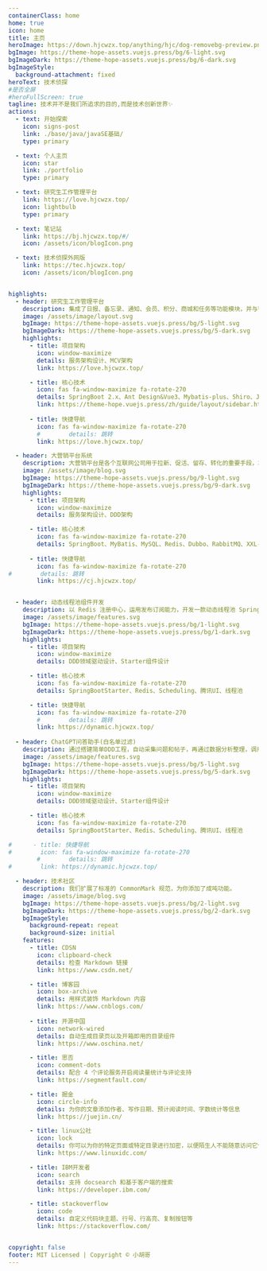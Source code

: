 ```yaml
---
containerClass: home
home: true
icon: home
title: 主页
heroImage: https://down.hjcwzx.top/anything/hjc/dog-removebg-preview.png
bgImage: https://theme-hope-assets.vuejs.press/bg/6-light.svg
bgImageDark: https://theme-hope-assets.vuejs.press/bg/6-dark.svg
bgImageStyle:
  background-attachment: fixed
heroText: 技术侦探
#是否全屏
#heroFullScreen: true
tagline: 技术并不是我们所追求的目的,而是技术创新世界✨
actions:
  - text: 开始探索
    icon: signs-post
    link: ./base/java/javaSE基础/
    type: primary

  - text: 个人主页
    icon: star
    link: ./portfolio
    type: primary

  - text: 研究生工作管理平台
    link: https://love.hjcwzx.top/
    icon: lightbulb
    type: primary

  - text: 笔记站
    link: https://bj.hjcwzx.top/#/
    icon: /assets/icon/blogIcon.png

  - text: 技术侦探外网版
    link: https://tec.hjcwzx.top/
    icon: /assets/icon/blogIcon.png


highlights:
  - header: 研究生工作管理平台
    description: 集成了日报、备忘录、通知、会员、积分、商城和任务等功能模块，并与微信无缝对接，旨在提升工作效率与协作体验。通过多维度的管理和互动，赋能研究生在繁忙的学术与生活中更好地规划与执行。
    image: /assets/image/layout.svg
    bgImage: https://theme-hope-assets.vuejs.press/bg/5-light.svg
    bgImageDark: https://theme-hope-assets.vuejs.press/bg/5-dark.svg
    highlights:
      - title: 项目架构
        icon: window-maximize
        details: 服务架构设计、MCV架构
        link: https://love.hjcwzx.top/

      - title: 核心技术
        icon: fas fa-window-maximize fa-rotate-270
        details: SpringBoot 2.x、Ant Design&Vue3、Mybatis-plus、Shiro、JWT
        link: https://theme-hope.vuejs.press/zh/guide/layout/sidebar.html
      
      - title: 快捷导航
        icon: fas fa-window-maximize fa-rotate-270
        #        details: 跳转
        link: https://love.hjcwzx.top/

  - header: 大营销平台系统
    description: 大营销平台是各个互联网公司用于拉新、促活、留存、转化的重要手段，本次项目将先以最新DDD架构和模式进行开发项目，优化实现，扩展功能。
    image: /assets/image/blog.svg
    bgImage: https://theme-hope-assets.vuejs.press/bg/9-light.svg
    bgImageDark: https://theme-hope-assets.vuejs.press/bg/9-dark.svg
    highlights:
      - title: 项目架构
        icon: window-maximize
        details: 服务架构设计、DDD架构

      - title: 核心技术
        icon: fas fa-window-maximize fa-rotate-270
        details: SpringBoot、MyBatis、MySQL、Redis、Dubbo、RabbitMQ、XXL-JOB、Sharding-JDBC、Nacos、React、Typescript、Docker、Nginx、Grafana
 
      - title: 快捷导航
        icon: fas fa-window-maximize fa-rotate-270
#        details: 跳转
        link: https://cj.hjcwzx.top/


  - header: 动态线程池组件开发
    description: 以 Redis 注册中心，运用发布订阅能力，开发一款动态线程池 SpringBoot Starter 组件。
    image: /assets/image/features.svg
    bgImage: https://theme-hope-assets.vuejs.press/bg/1-light.svg
    bgImageDark: https://theme-hope-assets.vuejs.press/bg/1-dark.svg
    highlights:
      - title: 项目架构
        icon: window-maximize
        details: DDD领域驱动设计、Starter组件设计

      - title: 核心技术
        icon: fas fa-window-maximize fa-rotate-270
        details: SpringBootStarter、Redis、Scheduling、腾讯UI、线程池

      - title: 快捷导航
        icon: fas fa-window-maximize fa-rotate-270
        #        details: 跳转
        link: https://dynamic.hjcwzx.top/
        
  - header: ChatGPT问答助手(白名单过滤)
    description: 通过搭建简单DDD工程，自动采集问题和帖子，再通过数据分析整理，调用ChatGLM等开放OpenAi接口自动回复。
    image: /assets/image/features.svg
    bgImage: https://theme-hope-assets.vuejs.press/bg/5-light.svg
    bgImageDark: https://theme-hope-assets.vuejs.press/bg/5-dark.svg
    highlights:
      - title: 项目架构
        icon: window-maximize
        details: DDD领域驱动设计、Starter组件设计

      - title: 核心技术
        icon: fas fa-window-maximize fa-rotate-270
        details: SpringBootStarter、Redis、Scheduling、腾讯UI、线程池

#      - title: 快捷导航
#        icon: fas fa-window-maximize fa-rotate-270
        #        details: 跳转
#        link: https://dynamic.hjcwzx.top/

  - header: 技术社区
    description: 我们扩展了标准的 CommonMark 规范，为你添加了成吨功能。
    image: /assets/image/blog.svg
    bgImage: https://theme-hope-assets.vuejs.press/bg/2-light.svg
    bgImageDark: https://theme-hope-assets.vuejs.press/bg/2-dark.svg
    bgImageStyle:
      background-repeat: repeat
      background-size: initial
    features:
      - title: CDSN
        icon: clipboard-check
        details: 检查 Markdown 链接
        link: https://www.csdn.net/

      - title: 博客园
        icon: box-archive
        details: 用样式装饰 Markdown 内容
        link: https://www.cnblogs.com/
        
      - title: 开源中国
        icon: network-wired
        details: 自动生成目录页以及开箱即用的目录组件
        link: https://www.oschina.net/

      - title: 思否
        icon: comment-dots
        details: 配合 4 个评论服务开启阅读量统计与评论支持
        link: https://segmentfault.com/

      - title: 掘金
        icon: circle-info
        details: 为你的文章添加作者、写作日期、预计阅读时间、字数统计等信息
        link: https://juejin.cn/

      - title: linux公社
        icon: lock
        details: 你可以为你的特定页面或特定目录进行加密，以便陌生人不能随意访问它们
        link: https://www.linuxidc.com/

      - title: IBM开发者
        icon: search
        details: 支持 docsearch 和基于客户端的搜索
        link: https://developer.ibm.com/

      - title: stackoverflow
        icon: code
        details: 自定义代码块主题、行号、行高亮、复制按钮等
        link: https://stackoverflow.com/


copyright: false
footer: MIT Licensed | Copyright © 小胡哥
---
```


[//]: # (当前位置可以写东西)
